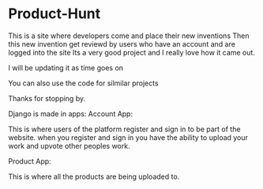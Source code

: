 # Product-Hunt
This is a site where developers come and place their new inventions 
Then this new invention get reviewd by users who have an account and are logged into the site 
Its a very good project and I really love how it came out.

I will be updating it as time goes on

You can also use the code for silmilar projects 

Thanks for stopping by.

Django is made in apps:
Account App:

This is where users of the platform register and sign in to be part of the website. when you register and sign in you have the ability to upload your work and upvote other peoples work. 

Product App:

This is where all the products are being uploaded to. 
